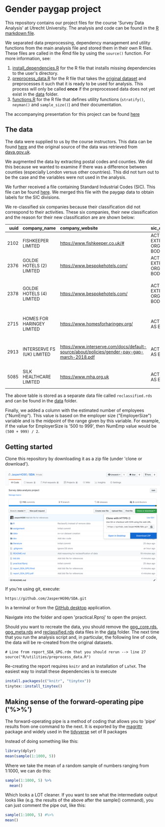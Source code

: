 # Gender paygap project

This repository contains our project files for the course 'Survey Data Analysis' at Utrecht University. The analysis and code can be found in the [R markdown file](https://github.com/JasperHG90/SDA/blob/master/report_SDA_GPG.Rmd). 

We separated data preprocessing, dependency management and utility functions from the main analysis file and stored them in their own R files. These files are called in the Rmd file by using the `source()` function. For more information, see:

1. [install_dependencies.R](https://github.com/JasperHG90/SDA/blob/master/R/utilities/install_dependencies.R) for the R file that installs missing dependencies to the user's directory.
2. [preprocess_data.R](https://github.com/JasperHG90/SDA/blob/master/R/utilities/preprocess_data.R) for the R file that takes the [original dataset](https://github.com/JasperHG90/SDA/blob/master/data/gender_pay_gap.Rds) and preprocesses it such that it is ready to be used for analysis. This process will only be called **once** if the preprocessed data does not yet exist in the [data](https://github.com/JasperHG90/SDA/tree/master/data) folder.
3. [functions.R](https://github.com/JasperHG90/SDA/blob/master/R/utilities/functions.R) for the R file that defines utility functions (`stratify()`, `neyman()` and `sample_size()`) and their documentation.

The accompanying presentation for this project can be found [here](https://docs.google.com/presentation/d/13akRqr7Rc_xBN7ihqFFdrieKUvlg8HwmQgiHGjH_pWU/edit?usp=sharing)

## The data

The data were supplied to us by the course instructors. This data can be found [here](https://github.com/JasperHG90/SDA/blob/master/data/gender_pay_gap.Rds) and the original source of the data was retrieved from [dava.gov.uk](https://data.gov.uk/dataset/54219db1-dd98-49d9-a383-a5978bb0aeb9/gender-pay-gap). 

We augmented the data by extracting postal codes and counties. We did this because we wanted to examine if there was a difference between counties (especially London versus other countries). This did not turn out to be the case and the variables were not used in the analysis.

We further received a file containing Standard Industrial Codes (SIC). This file can be found [here](https://github.com/JasperHG90/SDA/blob/master/data/sicCodes.Rds). We merged this file with the paygap data to obtain labels for the SIC divisions.

We re-classified six companies because their classification did not correspond to their activities. These six companies, their new classification and the reason for their new classification are are shown below:

| uuid|company_name               |company_website                                                                             |sic_division_before_recoding                            |sic_division_after_recoding                                          |reason                                                         |
|----:|:--------------------------|:-------------------------------------------------------------------------------------------|:-------------------------------------------------------|:--------------------------------------------------------------------|:--------------------------------------------------------------|
| 2102|FISHKEEPER LIMITED         |https://www.fishkeeper.co.uk/#                                                              |ACTIVITIES OF EXTRATERRITORIAL ORGANISATIONS AND BODIES |WHOLESALE AND RETAIL TRADE; REPAIR OF MOTOR VEHICLES AND MOTORCYCLES |Retail of aquariums                                            |
| 2376|GOLDIE HOTELS (2) LIMITED  |https://www.bespokehotels.com/                                                              |ACTIVITIES OF EXTRATERRITORIAL ORGANISATIONS AND BODIES |ACCOMMODATION AND FOOD SERVICE ACTIVITIES                            |This is a hotel                                                |
| 2378|GOLDIE HOTELS (4) LIMITED  |https://www.bespokehotels.com/                                                              |ACTIVITIES OF EXTRATERRITORIAL ORGANISATIONS AND BODIES |ACCOMMODATION AND FOOD SERVICE ACTIVITIES                            |This is a hotel (same company as above but different building) |
| 2715|HOMES FOR HARINGEY LIMITED |https://www.homesforharingey.org/                                                           |ACTIVITIES OF HOUSEHOLDS AS EMPLOYERS                   |REAL ESTATE ACTIVITIES                                               |According to website, they manage real estate                  |
| 2913|INTERSERVE FS (UK) LIMITED |https://www.interserve.com/docs/default-source/about/policies/gender-pay-gap-march-2018.pdf |ACTIVITIES OF HOUSEHOLDS AS EMPLOYERS                   |CONSTRUCTION                                                         |Construction company according to the URL provided             |
| 5085|SILK HEALTHCARE LIMITED    |https://www.mha.org.uk                                                                      |ACTIVITIES OF HOUSEHOLDS AS EMPLOYERS                   |HUMAN HEALTH AND SOCIAL WORK ACTIVITIES                              |Healthcare company according to the URL                        |

The above table is stored as a separate data file called `reclassified.rds` and can be found in the [data](https://github.com/JasperHG90/SDA/tree/master/data) folder.

Finally, we added a column with the estimated number of employees ("NumEmp"). This value is based on the employer size ("EmployerSize") variable and is the midpoint of the range given by this variable. For example, if the value for EmployerSize is '500 to 999', then NumEmp value would be `(500 + 999) / 2`.

## Getting started

Clone this repository by downloading it as a zip file (under 'clone or download'). 

![download](download.png)

If you're using git, execute:

```shell
https://github.com/JasperHG90/SDA.git
```

In a terminal or from the [GitHub desktop](https://desktop.github.com/) application.

Navigate into the folder and open 'practical.Rproj' to open the project.

Should you want to recreate the data, you should remove the [gpg_core.rds](https://github.com/JasperHG90/SDA/blob/master/data/gpg_core.rds), [gpg_meta.rds](https://github.com/JasperHG90/SDA/blob/master/data/gpg_meta.rds) and [reclassified.rds](https://github.com/JasperHG90/SDA/blob/master/data/reclassified.rds) data files in the [data](https://github.com/JasperHG90/SDA/tree/master/data) folder. The next time that you run the analysis script and, in particular, the following line of code, the data will be re-created from the original datasets.

```{r}
# Line from report_SDA_GPG.rdm that you should rerun --> line 27
source("R/utilities/preprocess_data.R")
```

Re-creating the report requires `knitr` and an installation of `LaTeX`. The easiest way to install these dependencies is to execute

```r
install.packages(c("knitr", "tinytex"))
tinytex::install_tinytex()
```

## Making sense of the forward-operating pipe ('%>%')

The forward-operating pipe is a method of coding that allows you to 'pipe' results from one command to the next. It is exported by the [magrittr](https://cran.r-project.org/web/packages/magrittr/vignettes/magrittr.html) package and widely used in the [tidyverse](https://www.tidyverse.org/) set of R packages

Instead of doing something like this:

```r
library(dplyr)
mean(sample(1:1000, 5))
```

Where we take the mean of a random sample of numbers ranging from 1:1000, we can do this:

```r
sample(1:1000, 5) %>% 
  mean()
```

Which looks a LOT cleaner.  If you want to see what the intermediate output looks like (e.g. the results of the above after the sample() command), you can just comment the pipe out, like this:

```r
sample(1:1000, 5) #%>%
mean()
```

